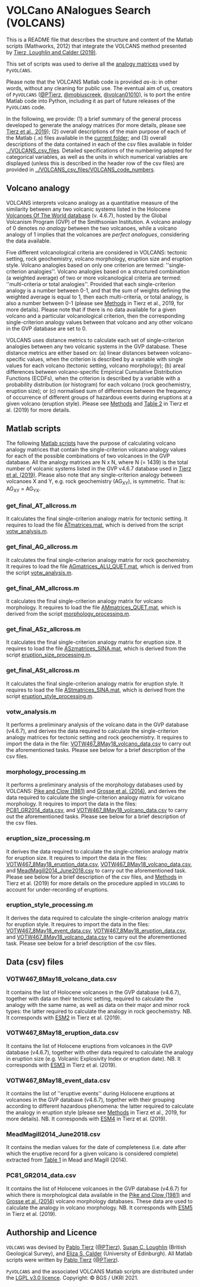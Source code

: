 # VOLCano ANalogues Search (VOLCANS)

This is a README file that describes the structure and content of the Matlab scripts (Mathworks, 2012) that integrate
the VOLCANS method presented by [Tierz, Loughlin and Calder (2019)](https://doi.org/10.1007/s00445-019-1336-3).

This set of scripts was used to derive all the [analogy matrices](https://github.com/BritishGeologicalSurvey/pyvolcans/tree/main/pyvolcans/VOLCANS_mat_files/analogy_mats)
used by `PyVOLCANS`.

Please note that the VOLCANS Matlab code is provided _as-is_: in other words, without any cleaning for public use.
The eventual aim of us, creators of `PyVOLCANS` ([@PTierz](https://github.com/PTierz), [@mobiuscreek](https://github.com/mobiuscreek),
[@volcan01010](https://github.com/volcan01010)), is to port the entire Matlab code into Python, including it as part of future releases
of the `PyVOLCANS` code.

In the following, we provide: (1) a brief summary of the general process developed to generate the analogy matrices (for more details,
please see [Tierz et al., 2019](https://doi.org/10.1007/s00445-019-1336-3)); (2) overall descriptions of the main purpose of each of the
Matlab (`.m`) files available in the [current folder](https://github.com/BritishGeologicalSurvey/pyvolcans/tree/matlab-scripts/pyvolcans/VOLCANS_matlab_scripts); and (3) overall descriptions of the data contained in each of the csv files available
in folder [../VOLCANS_csv_files](https://github.com/BritishGeologicalSurvey/pyvolcans/tree/matlab-scripts/pyvolcans/VOLCANS_csv_files). Detailed specifications of the numbering adopted for categorical variables, as well as the units
in which numerical variables are displayed (unless this is described in the header row of the csv files) are provided in
[../VOLCANS_csv_files/VOLCANS_code_numbers](https://github.com/BritishGeologicalSurvey/pyvolcans/tree/matlab-scripts/pyvolcans/VOLCANS_csv_files/VOLCANS_code_numbers).


## Volcano analogy

VOLCANS interprets volcano analogy as a quantitative measure of the similarity between any two volcanic systems listed in the Holocene
[Volcanoes Of The World database](https://volcano.si.edu/list_volcano_holocene.cfm) (v. 4.6.7), hosted by the Global Volcanism Program
(GVP) of the Smithsonian Institution. A volcano analogy of 0 denotes _no analogy_ between the two volcanoes, while a volcano analogy of
1 implies that the volcanoes are _perfect analogues_, considering the data available.

Five different volcanological criteria are considered in VOLCANS: tectonic setting, rock geochemistry, volcano morphology, eruption size
and eruption style. Volcano analogies based on only one criterion are termed: ''single-criterion analogies''. Volcano analogies based on
a structured combination (a weighted average) of two or more volcanological criteria are termed: ''multi-criteria or total analogies''.
Provided that each single-criterion analogy is a number between 0-1, and that the sum of weights defining the weighted average is equal
to 1, then each multi-criteria, or total analogy, is also a number between 0-1 (please see [Methods](https://link.springer.com/article/10.1007/s00445-019-1336-3#Sec6)
in Tierz et al., 2019, for more details). Please note that if there is no data available for a given volcano and a particular volcanological
criterion, then the corresponding single-criterion analogy values between that volcano and any other volcano in the GVP database are set to 0.

VOLCANS uses distance metrics to calculate each set of single-criterion analogies between any two volcanic systems in the GVP database.
These distance metrics are either based on: (a) linear distances between volcano-specific values, when the criterion is described by a
variable with single values for each volcano (tectonic setting, volcano morphology); (b) areal differences between volcano-specific Empirical
Cumulative Distribution Functions (ECDFs), when the criterion is described by a variable with a probability distribution (or histogram) for
each volcano (rock geochemistry, eruption size); or (c) normalised sum of differences between the frequency of occurrence of different groups
of hazardous events during eruptions at a given volcano (eruption style). Please see [Methods](https://link.springer.com/article/10.1007/s00445-019-1336-3#Sec6)
and [Table 2](https://link.springer.com/article/10.1007/s00445-019-1336-3/tables/2) in Tierz et al. (2019) for more details.

## Matlab scripts

The following [Matlab scripts](https://github.com/BritishGeologicalSurvey/pyvolcans/tree/matlab-scripts/pyvolcans/VOLCANS_matlab_scripts) have the purpose of calculating volcano analogy matrices that contain the single-criterion volcano analogy values
for each of the possible combinations of two volcanoes in the GVP database. All the analogy matrices are N x N, where N (= 1439) is the total number of
volcanic systems listed in the GVP v4.6.7 database used in [Tierz et al. (2019)](https://doi.org/10.1007/s00445-019-1336-3).
Please also note that any single-criterion analogy between volcanoes X and Y, e.g. rock geochemistry (AG<sub>XY</sub>), is symmetric.
That is: AG<sub>XY</sub> = AG<sub>YX</sub>.

### get_final_AT_allcross.m

It calculates the final single-criterion analogy matrix for tectonic setting. It requires to load the file [ATmatrices.mat](https://github.com/BritishGeologicalSurvey/pyvolcans/blob/matlab-scripts/pyvolcans/VOLCANS_mat_files/data_mats/ATmatrices.mat), which is derived
from the script [votw_analysis.m](https://github.com/BritishGeologicalSurvey/pyvolcans/blob/matlab-scripts/pyvolcans/VOLCANS_matlab_scripts/votw_analysis.m).

### get_final_AG_allcross.m

It calculates the final single-criterion analogy matrix for rock geochemistry. It requires to load the file [AGmatrices_ALU_QUET.mat](https://github.com/BritishGeologicalSurvey/pyvolcans/blob/matlab-scripts/pyvolcans/VOLCANS_mat_files/data_mats/AGmatrices_ALU_QUET.mat), which is
derived from the script [votw_analysis.m](https://github.com/BritishGeologicalSurvey/pyvolcans/blob/matlab-scripts/pyvolcans/VOLCANS_matlab_scripts/votw_analysis.m).

### get_final_AM_allcross.m

It calculates the final single-criterion analogy matrix for volcano morphology. It requires to load the file [AMmatrices_QUET.mat](https://github.com/BritishGeologicalSurvey/pyvolcans/blob/matlab-scripts/pyvolcans/VOLCANS_mat_files/data_mats/AMmatrices_QUET.mat), which is
derived from the script [morphology_processing.m](https://github.com/BritishGeologicalSurvey/pyvolcans/blob/matlab-scripts/pyvolcans/VOLCANS_matlab_scripts/morphology_processing.m).

### get_final_ASz_allcross.m

It calculates the final single-criterion analogy matrix for eruption size. It requires to load the file [ASzmatrices_SINA.mat](https://github.com/BritishGeologicalSurvey/pyvolcans/blob/matlab-scripts/pyvolcans/VOLCANS_mat_files/data_mats/ASzmatrices_SINA.mat), which is
derived from the script [eruption_size_processing.m](https://github.com/BritishGeologicalSurvey/pyvolcans/blob/matlab-scripts/pyvolcans/VOLCANS_matlab_scripts/eruption_size_processing.m).

### get_final_ASt_allcross.m

It calculates the final single-criterion analogy matrix for eruption style. It requires to load the file [AStmatrices_SINA.mat](https://github.com/BritishGeologicalSurvey/pyvolcans/blob/matlab-scripts/pyvolcans/VOLCANS_mat_files/data_mats/AStmatrices_SINA.mat), which is
derived from the script [eruption_style_processing.m](https://github.com/BritishGeologicalSurvey/pyvolcans/blob/matlab-scripts/pyvolcans/VOLCANS_matlab_scripts/eruption_style_processing.m).

### votw_analysis.m

It performs a preliminary analysis of the volcano data in the GVP database (v4.6.7), and derives the data required to calculate the single-criterion analogy matrices for tectonic setting and rock geochemistry. It requires to import the data in the file: [VOTW467_8May18_volcano_data.csv](https://github.com/BritishGeologicalSurvey/pyvolcans/blob/matlab-scripts/pyvolcans/VOLCANS_csv_files/VOTW467_8May18_volcano_data.csv) to carry out the aforementioned tasks. Please see below for a brief description of the csv files.

### morphology_processing.m

It performs a preliminary analysis of the morphology databases used by VOLCANS:
[Pike and Clow (1981)](https://www.researchgate.net/publication/259487495_Revised_classification_of_terrestrial_volcanoes_and_catalog_of_topographic_dimensions_with_new_results_on_edifice_volume)
and [Grosse et al. (2014)](https://doi.org/10.1007/s00445-013-0784-4), and derives the data required to calculate the single-criterion analogy matrix for volcano morphology.
It requires to import the data in the files: [PC81_GR2014_data.csv](https://github.com/BritishGeologicalSurvey/pyvolcans/blob/matlab-scripts/pyvolcans/VOLCANS_csv_files/PC81_GR2014_data.csv), and [VOTW467_8May18_volcano_data.csv](https://github.com/BritishGeologicalSurvey/pyvolcans/blob/matlab-scripts/pyvolcans/VOLCANS_csv_files/VOTW467_8May18_volcano_data.csv) to carry out the aforementioned tasks.
Please see below for a brief description of the csv files.

### eruption_size_processing.m

It derives the data required to calculate the single-criterion analogy matrix for eruption size. It requires to import the data in the files:
[VOTW467_8May18_eruption_data.csv](https://github.com/BritishGeologicalSurvey/pyvolcans/blob/matlab-scripts/pyvolcans/VOLCANS_csv_files/VOTW467_8May18_eruption_data.csv), [VOTW467_8May18_volcano_data.csv](https://github.com/BritishGeologicalSurvey/pyvolcans/blob/matlab-scripts/pyvolcans/VOLCANS_csv_files/VOTW467_8May18_volcano_data.csv), and [MeadMagill2014_June2018.csv](https://github.com/BritishGeologicalSurvey/pyvolcans/blob/matlab-scripts/pyvolcans/VOLCANS_csv_files/MeadMagill2014_June2018.csv) to carry out the aforementioned task.
Please see below for a brief description of the csv files, and [Methods](https://link.springer.com/article/10.1007/s00445-019-1336-3#Sec6) in Tierz et al. (2019)
for more details on the procedure applied in `VOLCANS` to account for under-recording of eruptions.

### eruption_style_processing.m

It derives the data required to calculate the single-criterion analogy matrix for eruption style. It requires to import the data in the files:
[VOTW467_8May18_event_data.csv](https://github.com/BritishGeologicalSurvey/pyvolcans/blob/matlab-scripts/pyvolcans/VOLCANS_csv_files/VOTW467_8May18_event_data.csv), [VOTW467_8May18_eruption_data.csv](https://github.com/BritishGeologicalSurvey/pyvolcans/blob/matlab-scripts/pyvolcans/VOLCANS_csv_files/VOTW467_8May18_eruption_data.csv), and [VOTW467_8May18_volcano_data.csv](https://github.com/BritishGeologicalSurvey/pyvolcans/blob/matlab-scripts/pyvolcans/VOLCANS_csv_files/VOTW467_8May18_volcano_data.csv) to carry out the aforementioned task.
Please see below for a brief description of the csv files.

## Data (csv) files

### VOTW467_8May18_volcano_data.csv

It contains the list of Holocene volcanoes in the GVP database (v4.6.7), together with data on their tectonic setting, required to calculate the analogy
with the same name, as well as data on their major and minor rock types: the latter required to calculate the analogy in rock geochemistry.
NB. It corresponds with [ESM2](https://static-content.springer.com/esm/art%3A10.1007%2Fs00445-019-1336-3/MediaObjects/445_2019_1336_MOESM2_ESM.csv) in Tierz et al. (2019).

### VOTW467_8May18_eruption_data.csv

It contains the list of Holocene eruptions from volcanoes in the GVP database (v4.6.7), together with other data required to calculate the analogy in
eruption size (e.g. Volcanic Explosivity Index or eruption date).
NB. It corresponds with [ESM3](https://static-content.springer.com/esm/art%3A10.1007%2Fs00445-019-1336-3/MediaObjects/445_2019_1336_MOESM3_ESM.csv) in Tierz et al. (2019).

### VOTW467_8May18_event_data.csv

It contains the list of ''eruptive events'' during Holocene eruptions at volcanoes in the GVP database (v4.6.7), together with their grouping according to different hazardous phenomena: the latter required to calculate the analogy in eruption style (please see [Methods](https://link.springer.com/article/10.1007/s00445-019-1336-3#Sec6) in Tierz et al., 2019,
for more details).
NB. It corresponds with [ESM4](https://static-content.springer.com/esm/art%3A10.1007%2Fs00445-019-1336-3/MediaObjects/445_2019_1336_MOESM4_ESM.csv) in Tierz et al. (2019). 

### MeadMagill2014_June2018.csv

It contains the median values for the date of completeness (i.e. date after which the eruptive record for a given volcano is considered complete) extracted
from [Table 1](https://link.springer.com/article/10.1007/s00445-014-0874-y/tables/1) in Mead and Magill (2014).

### PC81_GR2014_data.csv

It contains the list of Holocene volcanoes in the GVP database (v4.6.7) for which there is morphological data available in the
[Pike and Clow (1981)](https://www.researchgate.net/publication/259487495_Revised_classification_of_terrestrial_volcanoes_and_catalog_of_topographic_dimensions_with_new_results_on_edifice_volume)
and [Grosse et al. (2014)](https://doi.org/10.1007/s00445-013-0784-4) volcano morphology databases. These data are used to calculate the analogy in volcano morphology.
NB. It corresponds with [ESM5](https://static-content.springer.com/esm/art%3A10.1007%2Fs00445-019-1336-3/MediaObjects/445_2019_1336_MOESM5_ESM.csv) in Tierz et al. (2019).

## Authorship and Licence

`VOLCANS` was devised by [Pablo Tierz](https://www.bgs.ac.uk/people/tierz-lopez-pablo/) ([@PTierz](https://github.com/PTierz)),
[Susan C. Loughlin](https://www.bgs.ac.uk/people/loughlin-susan/) (British Geological Survey),
and [Eliza S. Calder](https://www.research.ed.ac.uk/en/persons/eliza-calder) (University of Edinburgh).
All Matlab scripts were written by [Pablo Tierz](https://www.bgs.ac.uk/people/tierz-lopez-pablo/) ([@PTierz](https://github.com/PTierz)).

`PyVOLCANS` and the associated VOLCANS Matlab scripts are distributed under the [LGPL v3.0 licence](https://github.com/BritishGeologicalSurvey/pyvolcans/blob/main/LICENSE).
Copyright: © BGS / UKRI 2021.

